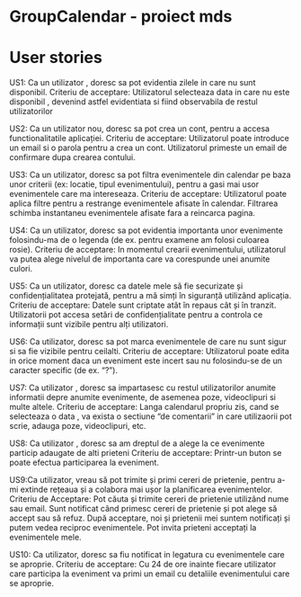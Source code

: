# GroupCalendar - proiect mds
# User stories 
US1: Ca un utilizator , doresc sa pot evidentia zilele in care nu sunt disponibil.
Criteriu de acceptare:
Utilizatorul selecteaza data in care nu este disponibil , devenind astfel evidentiata si fiind observabila de restul utilizatorilor

US2: Ca un utilizator nou, doresc sa pot crea un cont, pentru a accesa functionalitatile aplicației.
Criteriu de acceptare:
Utilizatorul poate introduce un email si o parola pentru a crea un cont.
Utilizatorul primeste un email de confirmare dupa crearea contului.

US3: Ca un utilizator, doresc sa pot filtra evenimentele din calendar pe baza unor criterii (ex: locatie, tipul evenimentului), pentru a gasi mai usor evenimentele care ma intereseaza.
Criteriu de acceptare:
Utilizatorul poate aplica filtre pentru a restrange evenimentele afisate în calendar.
Filtrarea schimba instantaneu evenimentele afisate fara a reincarca pagina.

US4: Ca un utilizator, doresc sa pot evidentia importanta unor evenimente folosindu-ma de o legenda (de ex. pentru examene am folosi culoarea rosie).
Criteriu de acceptare:
In momentul crearii evenimentului, utilizatorul va putea alege nivelul de importanta care va corespunde unei anumite culori.

US5: Ca un utilizator, doresc ca datele mele să fie securizate și confidențialitatea protejată, pentru a mă simți în siguranță utilizând aplicația.
Criteriu de acceptare:
Datele sunt criptate atât în repaus cât și în tranzit.
Utilizatorii pot accesa setări de confidențialitate pentru a controla ce informații sunt vizibile pentru alți utilizatori.

US6: Ca utilizator, doresc sa pot marca evenimentele de care nu sunt sigur si sa fie vizibile pentru ceilalti.
Criteriu de acceptare:
Utilizatorul poate edita in orice moment daca un eveniment este incert sau nu folosindu-se de un caracter specific (de ex. “?”).

US7: Ca utilizator , doresc sa impartasesc cu restul utilizatorilor anumite informatii depre anumite evenimente, de asemenea poze, videoclipuri si multe altele.
Criteriu de acceptare:
Langa calendarul propriu zis, cand se selecteaza o data , va exista o sectiune “de comentarii” in care utilizaorii pot scrie, adauga poze, videoclipuri, etc.

US8: Ca utilizator , doresc sa am dreptul de a alege la ce evenimente particip adaugate de alti prieteni
Criteriu de acceptare:
Printr-un buton se poate efectua participarea la eveniment.

 

US9:Ca utilizator, vreau să pot trimite și primi cereri de prietenie, pentru a-mi extinde rețeaua și a colabora mai ușor la planificarea evenimentelor.
Criteriu de Acceptare:
Pot căuta și trimite cereri de prietenie utilizând nume sau email.
Sunt notificat când primesc cereri de prietenie și pot alege să accept sau să refuz.
După acceptare, noi și prietenii mei suntem notificați și putem vedea reciproc evenimentele.
Pot invita prieteni acceptați la evenimentele mele.

US10: Ca utilizator, doresc sa fiu notificat in legatura cu evenimentele care se aproprie.
Criteriu de acceptare:
Cu 24 de ore inainte fiecare utilizator care participa la eveniment va primi un email cu detaliile evenimentului care se aproprie.
